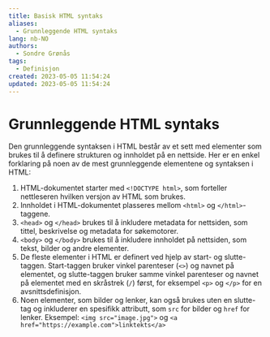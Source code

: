 ```yaml
---
title: Basisk HTML syntaks
aliases: 
  - Grunnleggende HTML syntaks
lang: nb-NO
authors:
  - Sondre Grønås
tags:
  - Definisjon
created: 2023-05-05 11:54:24
updated: 2023-05-05 11:54:24
---
```

# Grunnleggende HTML syntaks
Den grunnleggende syntaksen i HTML består av et sett med elementer som brukes til å definere strukturen og innholdet på en nettside. Her er en enkel forklaring på noen av de mest grunnleggende elementene og syntaksen i HTML:
1.  HTML-dokumentet starter med `<!DOCTYPE html>`, som forteller nettleseren hvilken versjon av HTML som brukes.
2.  Innholdet i HTML-dokumentet plasseres mellom `<html>` og `</html>`-taggene.
3.  `<head>` og `</head>` brukes til å inkludere metadata for nettsiden, som tittel, beskrivelse og metadata for søkemotorer.
4.  `<body>` og `</body>` brukes til å inkludere innholdet på nettsiden, som tekst, bilder og andre elementer.
5.  De fleste elementer i HTML er definert ved hjelp av start- og slutte-taggen. Start-taggen bruker vinkel parenteser (`<>`) og navnet på elementet, og slutte-taggen bruker samme vinkel parenteser og navnet på elementet med en skråstrek (`/`) først, for eksempel `<p>` og `</p>` for en avsnittsdefinisjon.
6.  Noen elementer, som bilder og lenker, kan også brukes uten en slutte-tag og inkluderer en spesifikk attributt, som `src` for bilder og `href` for lenker. Eksempel: `<img src="image.jpg">` og `<a href="https://example.com">linktekts</a>`